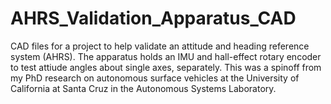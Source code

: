 # AHRS_Validation_Apparatus_CAD
CAD files for a project to help validate an attitude and heading reference system (AHRS). The apparatus holds an IMU and hall-effect rotary encoder to test attiude angles about single axes, separately. This was a spinoff from my PhD research on autonomous surface vehicles at the University of California at Santa Cruz in the Autonomous Systems Laboratory.
